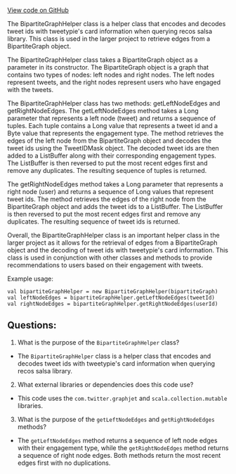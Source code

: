 [View code on GitHub](https://github.com/misbahsy/the-algorithm/src/scala/com/twitter/recos/graph_common/BipartiteGraphHelper.scala)

The BipartiteGraphHelper class is a helper class that encodes and decodes tweet ids with tweetypie's card information when querying recos salsa library. This class is used in the larger project to retrieve edges from a BipartiteGraph object. 

The BipartiteGraphHelper class takes a BipartiteGraph object as a parameter in its constructor. The BipartiteGraph object is a graph that contains two types of nodes: left nodes and right nodes. The left nodes represent tweets, and the right nodes represent users who have engaged with the tweets. 

The BipartiteGraphHelper class has two methods: getLeftNodeEdges and getRightNodeEdges. The getLeftNodeEdges method takes a Long parameter that represents a left node (tweet) and returns a sequence of tuples. Each tuple contains a Long value that represents a tweet id and a Byte value that represents the engagement type. The method retrieves the edges of the left node from the BipartiteGraph object and decodes the tweet ids using the TweetIDMask object. The decoded tweet ids are then added to a ListBuffer along with their corresponding engagement types. The ListBuffer is then reversed to put the most recent edges first and remove any duplicates. The resulting sequence of tuples is returned.

The getRightNodeEdges method takes a Long parameter that represents a right node (user) and returns a sequence of Long values that represent tweet ids. The method retrieves the edges of the right node from the BipartiteGraph object and adds the tweet ids to a ListBuffer. The ListBuffer is then reversed to put the most recent edges first and remove any duplicates. The resulting sequence of tweet ids is returned.

Overall, the BipartiteGraphHelper class is an important helper class in the larger project as it allows for the retrieval of edges from a BipartiteGraph object and the decoding of tweet ids with tweetypie's card information. This class is used in conjunction with other classes and methods to provide recommendations to users based on their engagement with tweets. 

Example usage:

```
val bipartiteGraphHelper = new BipartiteGraphHelper(bipartiteGraph)
val leftNodeEdges = bipartiteGraphHelper.getLeftNodeEdges(tweetId)
val rightNodeEdges = bipartiteGraphHelper.getRightNodeEdges(userId)
```
## Questions: 
 1. What is the purpose of the `BipartiteGraphHelper` class?
- The `BipartiteGraphHelper` class is a helper class that encodes and decodes tweet ids with tweetypie's card information when querying recos salsa library.

2. What external libraries or dependencies does this code use?
- This code uses the `com.twitter.graphjet` and `scala.collection.mutable` libraries.

3. What is the purpose of the `getLeftNodeEdges` and `getRightNodeEdges` methods?
- The `getLeftNodeEdges` method returns a sequence of left node edges with their engagement type, while the `getRightNodeEdges` method returns a sequence of right node edges. Both methods return the most recent edges first with no duplications.